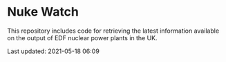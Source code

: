 # Nuke Watch

This repository includes code for retrieving the latest information available on the output of EDF nuclear power plants in the UK.

Last updated: 2021-05-18 06:09